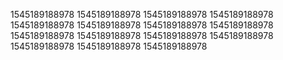 1545189188978
1545189188978
1545189188978
1545189188978
1545189188978
1545189188978
1545189188978
1545189188978
1545189188978
1545189188978
1545189188978
1545189188978
1545189188978
1545189188978
1545189188978